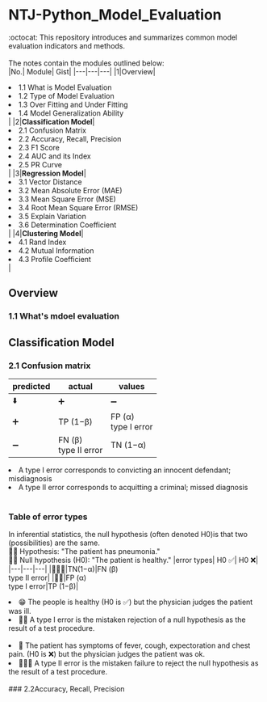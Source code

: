 # NTJ-Python_Model_Evaluation
:octocat: This repository introduces and summarizes common model evaluation indicators and methods.<br></br>
The notes contain the modules outlined below:<br>
|No.| Module| Gist|
|---|---|---|
|1|Overview|<li>1.1 What is Model Evaluation</li><li>1.2 Type of Model Evaluation</li><li>1.3 Over Fitting and Under Fitting</li><li>1.4 Model Generalization Ability</li>|
|2|**Classification Model**|<li>2.1 Confusion Matrix</li><li>2.2 Accuracy, Recall, Precision</li><li>2.3 F1 Score</li><li>2.4 AUC and its Index</li><li>2.5 PR Curve</li>|
|3|**Regression Model**|<li>3.1 Vector Distance</li><li>3.2 Mean Absolute Error (MAE)</li><li>3.3 Mean Square Error (MSE)</li><li>3.4 Root Mean Square Error (RMSE)</li><li>3.5 Explain Variation</li><li>3.6 Determination Coefficient</li>|
|4|**Clustering Model**|<li>4.1 Rand Index</li><li>4.2 Mutual Information</li><li>4.3 Profile Coefficient</li>|

## Overview
### 1.1 What's mdoel evaluation

## Classification Model
### 2.1 Confusion matrix
|predicted|actual|values|
|---|---|---|
|⬇️|➕|➖|
|➕|TP (1−β)|FP (α)<br>type I error|
|➖|FN (β)<br>type II error|TN (1−α)|
<li>A type I error corresponds to convicting an innocent defendant; misdiagnosis </li>
<li>A type II error corresponds to acquitting a criminal; missed diagnosis</li><br>

### Table of error types
In inferential statistics, the null hypothesis (often denoted H0)is that two (possibilities) are the same. <br>☝🏿 Hypothesis: "The patient has pneumonia."<br>👌🏿 Null hypothesis (H0): "The patient is healthy."
|error types| H0 ✅| H0 ❌|
|---|---|---|
|🙇🏻‍♀️|TN(1−α)|FN (β)<br>type II error|
|🙅‍♀️|FP (α)<br>type I error|TP (1−β)|
<li>😁 The people is healthy (H0 is ✅) but the physician judges the patient was ill.<br><li> 🙅‍♀️ A type I error is the mistaken rejection of a null hypothesis as the result of a test procedure.</li><br>
<li>🤧 The patient has symptoms of fever, cough, expectoration and chest pain. (H0 is ❌) but the physician judges the patient was ok.<br><li>🙇🏻‍♀️ A type II error is the mistaken failure to reject the null hypothesis as the result of a test procedure.</li><br>
### 2.2Accuracy, Recall, Precision





